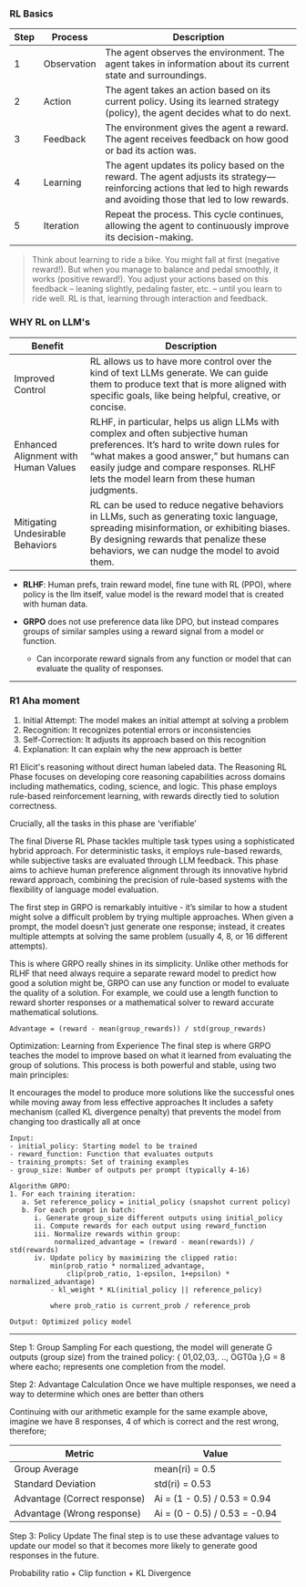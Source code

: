
### RL Basics

| Step | Process     | Description                                                                                                                                                               |
| ---- | ----------- | ------------------------------------------------------------------------------------------------------------------------------------------------------------------------- |
| 1    | Observation | The agent observes the environment. The agent takes in information about its current state and surroundings.                                                              |
| 2    | Action      | The agent takes an action based on its current policy. Using its learned strategy (policy), the agent decides what to do next.                                            |
| 3    | Feedback    | The environment gives the agent a reward. The agent receives feedback on how good or bad its action was.                                                                  |
| 4    | Learning    | The agent updates its policy based on the reward. The agent adjusts its strategy—reinforcing actions that led to high rewards and avoiding those that led to low rewards. |
| 5    | Iteration   | Repeat the process. This cycle continues, allowing the agent to continuously improve its decision-making.                                                                 |


> Think about learning to ride a bike. You might fall at first (negative reward!). But when you manage to balance and pedal smoothly, it works (positive reward!). You adjust your actions based on this feedback – leaning slightly, pedaling faster, etc. – until you learn to ride well. RL is that, learning through interaction and feedback.



### WHY RL on LLM's

| Benefit                              | Description                                                                                                                                                                                                                                                          |
| ------------------------------------ | -------------------------------------------------------------------------------------------------------------------------------------------------------------------------------------------------------------------------------------------------------------------- |
| Improved Control                     | RL allows us to have more control over the kind of text LLMs generate. We can guide them to produce text that is more aligned with specific goals, like being helpful, creative, or concise.                                                                         |
| Enhanced Alignment with Human Values | RLHF, in particular, helps us align LLMs with complex and often subjective human preferences. It’s hard to write down rules for “what makes a good answer,” but humans can easily judge and compare responses. RLHF lets the model learn from these human judgments. |
| Mitigating Undesirable Behaviors     | RL can be used to reduce negative behaviors in LLMs, such as generating toxic language, spreading misinformation, or exhibiting biases. By designing rewards that penalize these behaviors, we can nudge the model to avoid them.                                    |



- **RLHF**: Human prefs, train reward model, fine tune with RL (PPO), where policy is the llm itself, value model is the reward model that is created with human data.

- **GRPO** does not use preference data like DPO, but instead compares groups of similar samples using a reward signal from a model or function.
  - Can incorporate reward signals from any function or model that can evaluate the quality of responses.


-----


### R1 Aha moment

1. Initial Attempt: The model makes an initial attempt at solving a problem
2. Recognition: It recognizes potential errors or inconsistencies
3. Self-Correction: It adjusts its approach based on this recognition
4. Explanation: It can explain why the new approach is better


R1 Elicit's reasoning without direct human labeled data.
The Reasoning RL Phase focuses on developing core reasoning capabilities across domains including mathematics, coding, science, and logic. This phase employs rule-based reinforcement learning, with rewards directly tied to solution correctness.

Crucially, all the tasks in this phase are ‘verifiable’

The final Diverse RL Phase tackles multiple task types using a sophisticated hybrid approach. For deterministic tasks, it employs rule-based rewards, while subjective tasks are evaluated through LLM feedback. This phase aims to achieve human preference alignment through its innovative hybrid reward approach, combining the precision of rule-based systems with the flexibility of language model evaluation.

The first step in GRPO is remarkably intuitive - it’s similar to how a student might solve a difficult problem by trying multiple approaches. When given a prompt, the model doesn’t just generate one response; instead, it creates multiple attempts at solving the same problem (usually 4, 8, or 16 different attempts).


This is where GRPO really shines in its simplicity. Unlike other methods for RLHF that need always require a separate reward model to predict how good a solution might be, GRPO can use any function or model to evaluate the quality of a solution. For example, we could use a length function to reward shorter responses or a mathematical solver to reward accurate mathematical solutions.


`Advantage = (reward - mean(group_rewards)) / std(group_rewards)`


Optimization: Learning from Experience
The final step is where GRPO teaches the model to improve based on what it learned from evaluating the group of solutions. This process is both powerful and stable, using two main principles:

It encourages the model to produce more solutions like the successful ones while moving away from less effective approaches
It includes a safety mechanism (called KL divergence penalty) that prevents the model from changing too drastically all at once


```text
Input: 
- initial_policy: Starting model to be trained
- reward_function: Function that evaluates outputs
- training_prompts: Set of training examples
- group_size: Number of outputs per prompt (typically 4-16)

Algorithm GRPO:
1. For each training iteration:
   a. Set reference_policy = initial_policy (snapshot current policy)
   b. For each prompt in batch:
      i. Generate group_size different outputs using initial_policy
      ii. Compute rewards for each output using reward_function
      iii. Normalize rewards within group:
           normalized_advantage = (reward - mean(rewards)) / std(rewards)
      iv. Update policy by maximizing the clipped ratio:
          min(prob_ratio * normalized_advantage, 
              clip(prob_ratio, 1-epsilon, 1+epsilon) * normalized_advantage)
          - kl_weight * KL(initial_policy || reference_policy)
          
          where prob_ratio is current_prob / reference_prob

Output: Optimized policy model
```



----
Step 1: Group Sampling
For each questiong, the model will generate G outputs (group size) from the trained policy: {
01,02,03,. .., OGT0a },G = 8 where eacho; represents one completion from the model.

Step 2: Advantage Calculation
Once we have multiple responses, we need a way to determine which ones are better than others

Continuing with our arithmetic example for the same example above, imagine we have 8 responses, 4 of which is correct and the rest wrong, therefore;

| Metric                       | Value                         |
| ---------------------------- | ----------------------------- |
| Group Average                | mean(ri) = 0.5                |
| Standard Deviation           | std(ri) = 0.53                |
| Advantage (Correct response) | Ai = (1 - 0.5) / 0.53 = 0.94  |
| Advantage (Wrong response)   | Ai = (0 - 0.5) / 0.53 = -0.94 |

Step 3: Policy Update
The final step is to use these advantage values to update our model so that it becomes more likely to generate good responses in the future.

Probability ratio + Clip function + KL Divergence